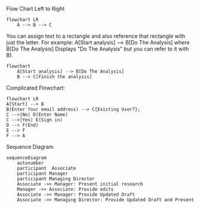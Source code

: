Flow Chart Left to Right
```mermaid
flowchart LR 
    A --> B --> C
```

You can assign text to a rectangle and also reference that rectangle
with just the letter. For example:  A[Start analysis] --> B[Do The Analysis] where 
B[Do The Analysis]  Displays "Do The Analysis" but you can refer to it with B).

```mermaid
flowchart 
    A[Start analysis] --> B[Do The Analysis]
    B --> C[Finish the analysis]
```
Complicated Flowchart:
```mermaid
flowchart LR 
A[Start] --> B
B(Enter Your email address) --> C{Existing User?};
C -->|No| D(Enter Name)
C -->|Yes| E(Sign in)
D --> F(End)
E --> F
F --> A
```
Sequence Diagram
```mermaid
sequenceDiagram
    autonumber
    participant  Associate
    participant Manager
    participant Managing Director
    Associate ->> Manager: Present initial research
    Manager ->> Associate: Provide edits
    Associate ->> Manager: Provide Updated Draft
    Associate ->> Managing Director: Provide Updated Draft and Present
```




